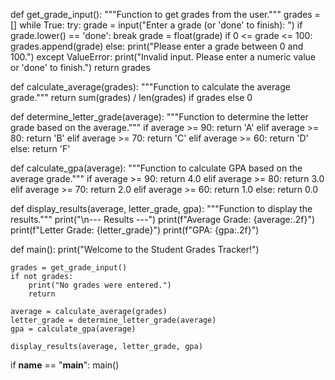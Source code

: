 def get_grade_input():
    """Function to get grades from the user."""
    grades = []
    while True:
        try:
            grade = input("Enter a grade (or 'done' to finish): ")
            if grade.lower() == 'done':
                break
            grade = float(grade)
            if 0 <= grade <= 100:
                grades.append(grade)
            else:
                print("Please enter a grade between 0 and 100.")
        except ValueError:
            print("Invalid input. Please enter a numeric value or 'done' to finish.")
    return grades

def calculate_average(grades):
    """Function to calculate the average grade."""
    return sum(grades) / len(grades) if grades else 0

def determine_letter_grade(average):
    """Function to determine the letter grade based on the average."""
    if average >= 90:
        return 'A'
    elif average >= 80:
        return 'B'
    elif average >= 70:
        return 'C'
    elif average >= 60:
        return 'D'
    else:
        return 'F'

def calculate_gpa(average):
    """Function to calculate GPA based on the average grade."""
    if average >= 90:
        return 4.0
    elif average >= 80:
        return 3.0
    elif average >= 70:
        return 2.0
    elif average >= 60:
        return 1.0
    else:
        return 0.0

def display_results(average, letter_grade, gpa):
    """Function to display the results."""
    print("\n--- Results ---")
    print(f"Average Grade: {average:.2f}")
    print(f"Letter Grade: {letter_grade}")
    print(f"GPA: {gpa:.2f}")

def main():
    print("Welcome to the Student Grades Tracker!")
    
    grades = get_grade_input()
    if not grades:
        print("No grades were entered.")
        return

    average = calculate_average(grades)
    letter_grade = determine_letter_grade(average)
    gpa = calculate_gpa(average)

    display_results(average, letter_grade, gpa)

if __name__ == "__main__":
    main()
